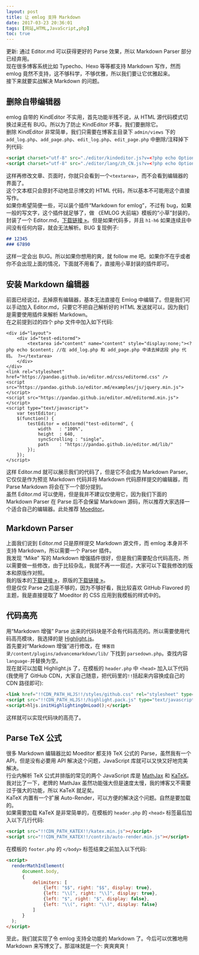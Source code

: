 ```yaml
---
layout: post
title: 让 emlog 支持 Markdown 
date: 2017-03-23 20:36:01
tags: [网站,HTML,JavaScript,php]
toc: true
---
```

更新: 通过 Editor.md 可以获得更好的 Parse 效果，所以 Markdown Parser 部分已经弃用。  
现在很多博客系统比如 Typecho、Hexo 等等都支持 Markdown 写作，然而 emlog 竟然不支持，这不够科学，不够优雅，所以我们要让它优雅起来。  
接下来就要实战解决 Markdown 的问题。
## 删除自带编辑器
emlog 自带的 KindEditor 不实用，首先功能半残不说，从 HTML 源代码模式切换过来还有 BUG。所以为了防止 KindEditor 坏事，我们要删除它。  
删除 KindEditor 非常简单，我们只需要在博客主目录下 `admin/views` 下的 `add_log.php`、`add_page.php`、`edit_log.php`、`edit_page.php` 中删除/注释掉下列代码:  
```html
<script charset="utf-8" src="./editor/kindeditor.js?v=<?php echo Option::EMLOG_VERSION; ?>"></script>
<script charset="utf-8" src="./editor/lang/zh_CN.js?v=<?php echo Option::EMLOG_VERSION; ?>"></script>
```
这样再修改文章、页面时，你就只会看到一个`<textarea>`，而不会看到编辑器的界面了。  
这个文本框只会原封不动地显示博文的 HTML 代码，所以基本不可能用这个直接写作。  
如果你希望简便一些，可以装个插件“Markdown for emlog”，不过有 bug，如果一般的写文字，这个插件就足够了，做 《EMLOG 大前端》模板的“小草”封装的，封装了一个 Editor.md，[下载链接 »](http://www.emlog.net/plugin/download/269)。但是如果代码多，并且 `h1-h6` 如果连续且中间没有任何内容，就会无法解析。BUG 复现例子:
```markdown
## 12345
### 67890
```
这样一定会出 BUG。所以如果你想用的爽，就 follow me 吧。如果你不在乎或者你不会出现上面的情况，下面就不用看了，直接用小草封装的插件即可。  
## 安装 Markdown 编辑器
前面已经说过，去掉原有编辑器，基本无法直接在 Emlog 中编辑了。但是我们可以手动加入 Editor.md，只要它不把自己解析好的 HTML 发送就可以，因为我们是需要使用插件来解析 Markdown。  
在之前提到过的四个 php 文件中加入如下代码:
```
<div id="layout">
    <div id="test-editormd">
        <textarea id="content" name="content" style="display:none;"><?php echo $content; //在 add_log.php 和 add_page.php 中请去掉这段 php 代码。 ?></textarea>
    </div>
</div>
<link rel="stylesheet" href="https://pandao.github.io/editor.md/css/editormd.css" />
<script src="https://pandao.github.io/editor.md/examples/js/jquery.min.js"></script>
<script src="https://pandao.github.io/editor.md/editormd.min.js"></script>
<script type="text/javascript">
	var testEditor;
    $(function() {
        testEditor = editormd("test-editormd", {
            width   : "100%",
            height  : 640,
            syncScrolling : "single",
            path    : "https://pandao.github.io/editor.md/lib/"
        });
    });
</script>
```
这样 Editor.md 就可以展示我们的代码了，但是它不会成为 Markdown Parser。它仅仅是作为预览 Markdown 代码并将 Markdown 代码原样提交的编辑器，而 Parse Markdown 将会在下一个部分提到。  
虽然 Editor.md 可以使用，但是我并不建议仅使用它，因为我们下面的 Markdown Parser 在 Parse 后不会保留 Markdown 源码，所以推荐大家选择一个适合自己的编辑器。此处推荐 [Moeditor](https://moeditor.org)。
## Markdown Parser
上面我们说到 Editor.md 只是原样提交 Markdown 源文件，而 emlog 本身并不支持 Markdown，所以需要一个 Parser 插件。  
我发现 “Mike” 写的 Markdown 增强插件很好，但是我们需要配合代码高亮，所以需要做一些修改，由于比较杂乱，我就不再一一叙述，大家可以下载我修改的版本和原版作对照。  
我的版本的[下载链接 »](http://static.chickger.pw/201703/advancemarkdown.tar.gz)，原版的[下载链接 »](http://www.emlog.net/plugin/download/160)。  
但是仅仅 Parse 之后是不够的，因为不够好看，我比较喜欢 GitHub Flavored 的主题，我是直接提取了 Moeditor 的 CSS 应用到我模板的样式中的。
## 代码高亮
用“Markdown 增强” Parse 出来的代码块是不会有代码高亮的。所以需要使用代码高亮模块，我选择的是 [Highlight.js](http://highlightjs.org)。  
首先要对“Markdown 增强”进行修改，在 `博客目录/content/plugins/advancemarkdown/lib/` 下找到 `parsedown.php`。查找内容`language-`并替换为空。  
现在就可以加载 Highlight.js 了，在模板的 `header.php` 中 `<head>` 加入以下代码(我使用了 GitHub CDN，大家自己随意，把代码里的`!!`括起来内容换成自己的 CDN 路径即可):
```html
<link href="!!CDN_PATH_HLJS!!/styles/github.css" rel="stylesheet" type="text/css" />
<script src="!!CDN_PATH_HLJS!!/highlight.pack.js" type="text/javascript"></script>
<script>hljs.initHighlightingOnLoad();</script>
```
这样就可以实现代码块的高亮了。
## Parse TeX 公式
很多 Markdown 编辑器比如 Moeditor 都支持 TeX 公式的 Parse，虽然我有一个 API，但是没有必要用 API 解决这个问题，JavaScript 库就可以又快又好地完美解决。  
行业内解析 TeX 公式并排版的常见的两个 JavaScript 库是 [MathJax](http://mathjax.org) 和 [KaTeX](http://khan.github.io/KaTeX/)。我对比了一下，老牌的 MathJax 虽然功能强大但是速度太慢，我的博客又不需要过于强大的功能，所以 KaTeX 就足矣。  
KaTeX 内置有一个扩展 Auto-Render，可以方便的解决这个问题。自然是要加载的。  
如果需要加载 KaTeX 是非常简单的，在模板的 `header.php` 的 `<head>` 标签最后加入以下几行代码:  
```html
<script src="!!CDN_PATH_KATEX!!/katex.min.js"></script>
<script src="!!CDN_PATH_KATEX!!/contrib/auto-render.min.js"></script>
```  
在模板的 `footer.php` 的 `</body>` 标签结束之前加入以下代码:  
```html
<script>
  renderMathInElement(
      document.body,
      {
          delimiters: [
              {left: "$$", right: "$$", display: true},
              {left: "\\[", right: "\\]", display: true},
              {left: "$", right: "$", display: false},
              {left: "\\(", right: "\\)", display: false}
          ]
      }
  );
</script>
```
至此，我们就实现了令 emlog 支持全功能的 Markdown 了。今后可以优雅地用 Markdown 来写博文了。那滋味就是一个: 爽爽爽爽！